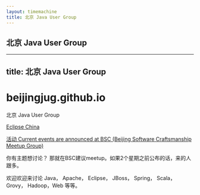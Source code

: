 ```yaml
---
layout: timemachine
title: 北京 Java User Group
---
```


## 北京 Java User Group

<hr>

<h2>
<a name="title--java-user-group" class="anchor" href="#title--java-user-group"><span class="octicon octicon-link"></span></a>title: 北京 Java User Group</h2>

<h1>
<a name="beijingjuggithubio" class="anchor" href="#beijingjuggithubio"><span class="octicon octicon-link"></span></a>beijingjug.github.io</h1>

<p>北京 Java User Group</p>

<p><a href="http://eclipse-china.github.io">Eclipse China</a></p>

<!--
[活动 Current events](http://www.eventbrite.com/org/3505778863)
-->

[活动 Current events are announced at BSC (Beijing Software Craftsmanship Meetup Group)](http://www.meetup.com/BeijingSoftwareCraftsmanship/)

你有主题想讨论？ 那就在BSC建议meetup。如果2个星期之前公布的话，来的人跟多。

欢迎欢迎来讨论 Java， Apache， Eclipse， JBoss， Spring， Scala， Grovy， Hadoop，Web 等等。
 

